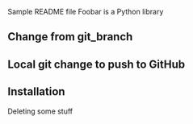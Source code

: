 Sample README file
Foobar is a Python library

## Change from git_branch
## Local git change to push to GitHub
## Installation

Deleting some stuff
